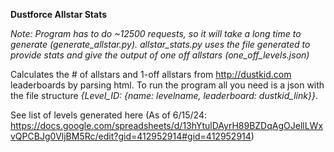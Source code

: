 **Dustforce Allstar Stats**

_Note: Program has to do ~12500 requests, so it will take a long time to generate (generate_allstar.py). allstar_stats.py uses the file generated to provide stats and give the output of one off allstars (one_off_levels.json)_

Calculates the # of allstars and 1-off allstars from http://dustkid.com leaderboards by parsing html. To run the program all you need is a json with the file structure _{Level_ID: {name: levelname, leaderboard: dustkid_link}}_.

See list of levels generated here (As of 6/15/24: https://docs.google.com/spreadsheets/d/13hYtulDAyrH89BZDqAgOJellLWxvQPCBJg0VljBM5Rc/edit?gid=412952914#gid=412952914)

